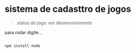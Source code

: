 <h1> sistema de cadasttro de jogos</h1>

> status do jogo: em desemvolvimento

para rodar digite...

```

npm install node
```

